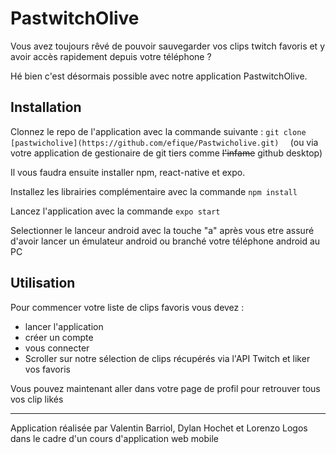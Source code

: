 # **PastwitchOlive**

Vous avez toujours rêvé de pouvoir sauvegarder vos clips twitch favoris et y avoir accès rapidement depuis votre téléphone ? 

Hé bien c'est désormais possible avec notre application PastwitchOlive.

## **Installation**

Clonnez le repo de l'application avec la commande suivante : ```git clone [pastwicholive](https://github.com/efique/Pastwicholive.git)  ``` (ou via votre application de gestionaire de git tiers comme ~~l'infame~~ github desktop)

Il vous faudra ensuite installer npm, react-native et expo.

Installez les librairies complémentaire avec la commande ```npm install```

Lancez l'application avec la commande ```expo start```

Selectionner le lanceur android avec la touche "a" après vous etre assuré d'avoir lancer un émulateur android ou branché votre téléphone android au PC

## **Utilisation**


Pour commencer votre liste de clips favoris vous devez : 
  
  - lancer l'application
  - créer un compte 
  - vous connecter
  - Scroller sur notre sélection de clips récupérés via l'API Twitch et liker vos favoris

Vous pouvez maintenant aller dans votre page de profil pour retrouver tous vos clip likés

***
Application réalisée par Valentin Barriol, Dylan Hochet et Lorenzo Logos dans le cadre d'un cours d'application web mobile 

